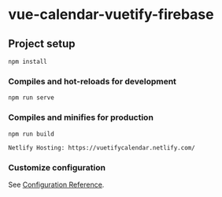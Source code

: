 # vue-calendar-vuetify-firebase

## Project setup
```
npm install
```

### Compiles and hot-reloads for development
```
npm run serve
```

### Compiles and minifies for production
```
npm run build
```
```
Netlify Hosting: https://vuetifycalendar.netlify.com/
```

### Customize configuration
See [Configuration Reference](https://cli.vuejs.org/config/).
